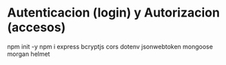 # Autenticacion (login) y Autorizacion (accesos)

npm init -y 
npm i express bcryptjs cors dotenv jsonwebtoken mongoose morgan helmet